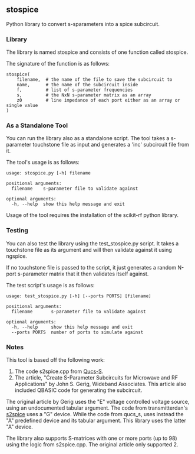 
## stospice

Python library to convert s-sparameters into a spice subcircuit.

### Library

The library is named stospice and consists of one function called stospice.

The signature of the function is as follows:

```
stospice(
    filename,  # the name of the file to save the subcircuit to
    name,      # the name of the subcircuit inside
    f,         # list of s-parameter frequencies
    s,         # the NxN s-parameter matrix as an array
    z0         # line impedance of each port either as an array or single value
)
```

### As a Standalone Tool

You can run the library also as a standalone script.  The tool takes
a s-parameter touchstone file as input and generates a 'inc' 
subcircuit file from it.

The tool's usage is as follows:

```
usage: stospice.py [-h] filename

positional arguments:
  filename    s-parameter file to validate against

optional arguments:
  -h, --help  show this help message and exit
```

Usage of the tool requires the installation of the scikit-rf python library.

### Testing

You can also test the library using the test\_stospice.py script.
It takes a touchstone file as its argument and will then validate against
it using ngspice.

If no touchstone file is passed to the script, it just generates a random N-port s-parameter
matrix that it then validates itself against.

The test script's usage is as follows:

```
usage: test_stospice.py [-h] [--ports PORTS] [filename]

positional arguments:
  filename       s-parameter file to validate against

optional arguments:
  -h, --help     show this help message and exit
  --ports PORTS  number of ports to simulate against
```

### Notes

This tool is based off the following work:

1. The code s2spice.cpp from [Qucs-S](https://github.com/ra3xdh/qucs_s/blob/current/qucs/extsimkernels/s2spice.cpp).
2. The article, "Create S-Parameter Subcircuits for Microwave and RF Applications" by John S. Gerig, Wideband Associates.   This article also included QBASIC code for generating the subcircuit.

The original article by Gerig uses the "E" voltage controlled voltage source, using
an undocumented tabular argument.  The code from transmitterdan's [s2spice](https://github.com/transmitterdan/s2spice) uses a "G" device.
While the code from qucs\_s, uses instead the
"A" predefined device and its tabular argument.  This library uses the latter "A" device.

The library also supports S-matrices with one or more ports (up to 98) using the logic from s2spice.cpp.
The original article only supported 2.   

